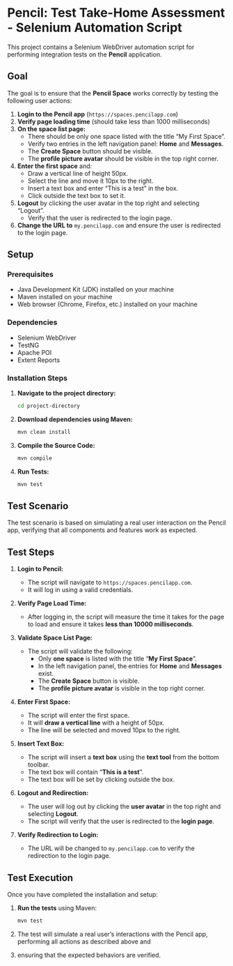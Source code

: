 # Pencil: Test Take-Home Assessment - Selenium Automation Script

This project contains a Selenium WebDriver automation script for performing integration tests on the **Pencil** application. 

## Goal
The goal is to ensure that the **Pencil Space** works correctly by testing the following user actions:

1. **Login to the Pencil app** (`https://spaces.pencilapp.com`)
2. **Verify page loading time** (should take less than 1000 milliseconds)
3. **On the space list page:**
   - There should be only one space listed with the title “My First Space”.
   - Verify two entries in the left navigation panel: **Home** and **Messages**.
   - The **Create Space** button should be visible.
   - The **profile picture avatar** should be visible in the top right corner.
4. **Enter the first space** and:
   - Draw a vertical line of height 50px.
   - Select the line and move it 10px to the right.
   - Insert a text box and enter “This is a test” in the box.
   - Click outside the text box to set it.
5. **Logout** by clicking the user avatar in the top right and selecting “Logout”.
   - Verify that the user is redirected to the login page.
6. **Change the URL to** `my.pencilapp.com` and ensure the user is redirected to the login page.

## Setup

### Prerequisites
- Java Development Kit (JDK) installed on your machine
- Maven installed on your machine
- Web browser (Chrome, Firefox, etc.) installed on your machine

### Dependencies
- Selenium WebDriver
- TestNG
- Apache POI
- Extent Reports

### Installation Steps

1. **Navigate to the project directory:**
    ```bash
    cd project-directory
    ```

2. **Download dependencies using Maven:**
    ```bash
    mvn clean install
    ```

3. **Compile the Source Code:**
    ```bash
    mvn compile
    ```

4. **Run Tests:**
    ```bash
    mvn test
    ```

## Test Scenario
The test scenario is based on simulating a real user interaction on the Pencil app, verifying that all components 
and features work as expected.

## Test Steps

1. **Login to Pencil:**
   - The script will navigate to `https://spaces.pencilapp.com`.
   - It will log in using a valid credentials.

2. **Verify Page Load Time:**
   - After logging in, the script will measure the time it takes for the page to load and ensure it takes 
   **less than 10000 milliseconds**.

3. **Validate Space List Page:**
   - The script will validate the following:
      - Only **one space** is listed with the title “**My First Space**”.
      - In the left navigation panel, the entries for **Home** and **Messages** exist.
      - The **Create Space** button is visible.
      - The **profile picture avatar** is visible in the top right corner.

4. **Enter First Space:**
   - The script will enter the first space.
   - It will **draw a vertical line** with a height of 50px.
   - The line will be selected and moved 10px to the right.

5. **Insert Text Box:**
   - The script will insert a **text box** using the **text tool** from the bottom toolbar.
   - The text box will contain “**This is a test**”.
   - The text box will be set by clicking outside the box.

6. **Logout and Redirection:**
   - The user will log out by clicking the **user avatar** in the top right and selecting **Logout**.
   - The script will verify that the user is redirected to the **login page**.

7. **Verify Redirection to Login:**
   - The URL will be changed to `my.pencilapp.com` to verify the redirection to the login page.

## Test Execution

Once you have completed the installation and setup:

1. **Run the tests** using Maven:
    ```bash
    mvn test
    ```

2. The test will simulate a real user’s interactions with the Pencil app, performing all actions as described above and
3. ensuring that the expected behaviors are verified.